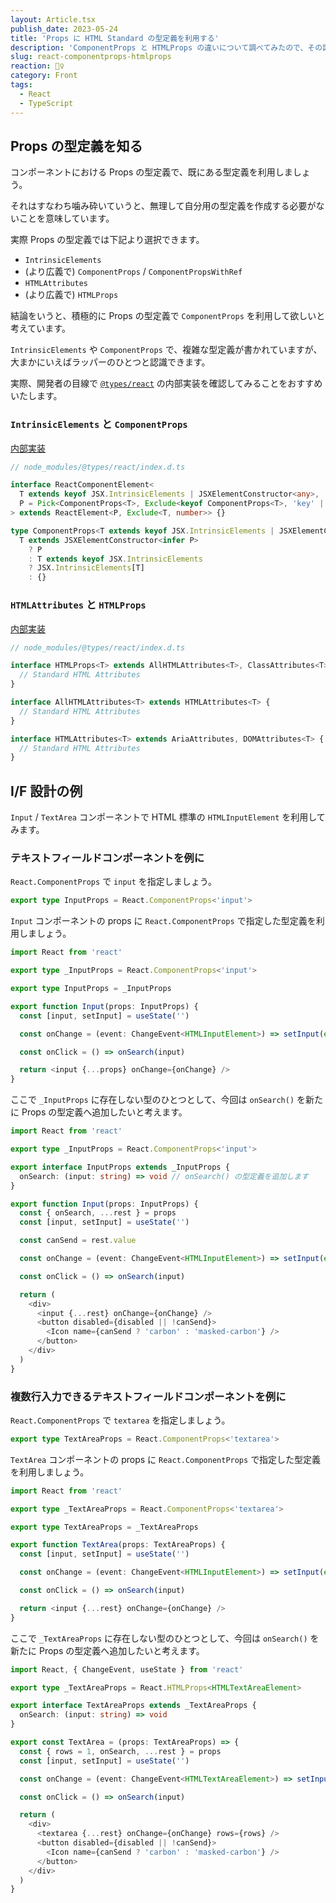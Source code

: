 ```yaml
---
layout: Article.tsx
publish_date: 2023-05-24
title: 'Props に HTML Standard の型定義を利用する'
description: 'ComponentProps と HTMLProps の違いについて調べてみたので、その記録をば。'
slug: react-componentprops-htmlprops
reaction: 🚣‍♀️
category: Front
tags:
  - React
  - TypeScript
---
```


## Props の型定義を知る

コンポーネントにおける Props の型定義で、既にある型定義を利用しましょう。

それはすなわち噛み砕いていうと、無理して自分用の型定義を作成する必要がないことを意味しています。

実際 Props の型定義では下記より選択できます。

- `IntrinsicElements`
- (より広義で) `ComponentProps` / `ComponentPropsWithRef`
- `HTMLAttributes`
- (より広義で) `HTMLProps`

結論をいうと、積極的に Props の型定義で `ComponentProps` を利用して欲しいと考えています。

`IntrinsicElements` や `ComponentProps` で、複雑な型定義が書かれていますが、大まかにいえばラッパーのひとつと認識できます。

実際、開発者の目線で [`@types/react`](https://github.com/DefinitelyTyped/DefinitelyTyped/tree/master/types/react) の内部実装を確認してみることをおすすめいたします。

### `IntrinsicElements` と `ComponentProps`

[内部実装](https://github.com/DefinitelyTyped/DefinitelyTyped/blob/f3134f4897c8473f590cbcdd5788da8d59796f45/types/react/index.d.ts#L821)

```ts
// node_modules/@types/react/index.d.ts

interface ReactComponentElement<
  T extends keyof JSX.IntrinsicElements | JSXElementConstructor<any>,
  P = Pick<ComponentProps<T>, Exclude<keyof ComponentProps<T>, 'key' | 'ref'>>,
> extends ReactElement<P, Exclude<T, number>> {}

type ComponentProps<T extends keyof JSX.IntrinsicElements | JSXElementConstructor<any>> =
  T extends JSXElementConstructor<infer P>
    ? P
    : T extends keyof JSX.IntrinsicElements
    ? JSX.IntrinsicElements[T]
    : {}
```

### `HTMLAttributes` と `HTMLProps`

[内部実装](https://github.com/DefinitelyTyped/DefinitelyTyped/blob/f3134f4897c8473f590cbcdd5788da8d59796f45/types/react/index.d.ts#L1332)

```ts
// node_modules/@types/react/index.d.ts

interface HTMLProps<T> extends AllHTMLAttributes<T>, ClassAttributes<T> {
  // Standard HTML Attributes
}

interface AllHTMLAttributes<T> extends HTMLAttributes<T> {
  // Standard HTML Attributes
}

interface HTMLAttributes<T> extends AriaAttributes, DOMAttributes<T> {
  // Standard HTML Attributes
}
```

## I/F 設計の例

`Input` / `TextArea` コンポーネントで HTML 標準の `HTMLInputElement` を利用してみます。

### テキストフィールドコンポーネントを例に

`React.ComponentProps` で `input` を指定しましょう。

```ts
export type InputProps = React.ComponentProps<'input'>
```

`Input` コンポーネントの props に `React.ComponentProps` で指定した型定義を利用しましょう。

```ts
import React from 'react'

export type _InputProps = React.ComponentProps<'input'>

export type InputProps = _InputProps

export function Input(props: InputProps) {
  const [input, setInput] = useState('')

  const onChange = (event: ChangeEvent<HTMLInputElement>) => setInput(event.currentTarget.value)

  const onClick = () => onSearch(input)

  return <input {...props} onChange={onChange} />
}
```

ここで `_InputProps` に存在しない型のひとつとして、今回は `onSearch()` を新たに Props の型定義へ追加したいと考えます。

```ts
import React from 'react'

export type _InputProps = React.ComponentProps<'input'>

export interface InputProps extends _InputProps {
  onSearch: (input: string) => void // onSearch() の型定義を追加します
}

export function Input(props: InputProps) {
  const { onSearch, ...rest } = props
  const [input, setInput] = useState('')

  const canSend = rest.value

  const onChange = (event: ChangeEvent<HTMLInputElement>) => setInput(event.currentTarget.value)

  const onClick = () => onSearch(input)

  return (
    <div>
      <input {...rest} onChange={onChange} />
      <button disabled={disabled || !canSend}>
        <Icon name={canSend ? 'carbon' : 'masked-carbon'} />
      </button>
    </div>
  )
}
```

### 複数行入力できるテキストフィールドコンポーネントを例に

`React.ComponentProps` で `textarea` を指定しましょう。

```ts
export type TextAreaProps = React.ComponentProps<'textarea'>
```

`TextArea` コンポーネントの props に `React.ComponentProps` で指定した型定義を利用しましょう。

```ts
import React from 'react'

export type _TextAreaProps = React.ComponentProps<'textarea'>

export type TextAreaProps = _TextAreaProps

export function TextArea(props: TextAreaProps) {
  const [input, setInput] = useState('')

  const onChange = (event: ChangeEvent<HTMLInputElement>) => setInput(event.currentTarget.value)

  const onClick = () => onSearch(input)

  return <input {...rest} onChange={onChange} />
}
```

ここで `_TextAreaProps` に存在しない型のひとつとして、今回は `onSearch()` を新たに Props の型定義へ追加したいと考えます。

```ts
import React, { ChangeEvent, useState } from 'react'

export type _TextAreaProps = React.HTMLProps<HTMLTextAreaElement>

export interface TextAreaProps extends _TextAreaProps {
  onSearch: (input: string) => void
}

export const TextArea = (props: TextAreaProps) => {
  const { rows = 1, onSearch, ...rest } = props
  const [input, setInput] = useState('')

  const onChange = (event: ChangeEvent<HTMLTextAreaElement>) => setInput(event.currentTarget.value)

  const onClick = () => onSearch(input)

  return (
    <div>
      <textarea {...rest} onChange={onChange} rows={rows} />
      <button disabled={disabled || !canSend}>
        <Icon name={canSend ? 'carbon' : 'masked-carbon'} />
      </button>
    </div>
  )
}
```
